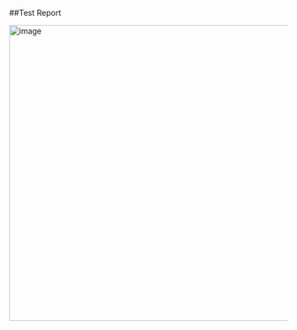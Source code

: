 ##Test Report 

<img width="1089" height="535" alt="image" src="https://github.com/user-attachments/assets/6f063d65-cdc8-45a6-9aa9-c02487a1f835" />
